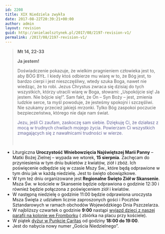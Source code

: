 ```yaml
---
id: 2208
title: XIX Niedziela zwykła
date: 2017-08-22T20:39:21+00:00
author: admin
layout: revision
guid: http://anielaolsztynek.pl/2017/08/2197-revision-v1/
permalink: /2017/08/2197-revision-v1/
---
```

> **Mt 14, 22-33**
> 
> **Ja jestem!**
> 
> Doświadczenie pokazuje, że wielkim pragnieniem człowieka jest to, aby BÓG BYŁ. I kiedy ktoś odbierze mu wiarę w to, że Bóg jest, to bardzo cierpi i jest nieszczęśliwy, wtedy szuka Boga, nawet nie wiedząc, że to robi. Jezus Chrystus zwraca się dzisiaj do tych wszystkich, którzy utracili wiarę w Boga, słowami: &#8222;Uspokójcie się! Ja jestem. Nie bójcie się!&#8221;. Sam fakt, że On &#8211; Syn Boży &#8211; jest, zmienia ludzkie serce, ta myśl powoduje, że jesteśmy spokojni i szczęśliwi. Nie szukamy przecież jakiejś mrzonki. Tylko Bóg zaspokoi poczucie bezpieczeństwa, którego nie daje nam świat.
> 
> <span style="color: #666699;">Jezu, jeśli Ci zaufam, zaskoczę sam siebie. Dziękuję Ci, że działasz z mocą w trudnych chwilach mojego życia. Powierzam Ci wszystkich zmagających się z nawałnicami trudności w wierze.</span>
> 
> &nbsp;

  * Liturgiczna **Uroczystość Wniebowzięcia Najświętszej Marii Panny** – Matki Bożej Zielnej – wypada we wtorek, **15 sierpnia**. Zachęcam do przyniesienia w tym dniu bukietów z kwiatów, ziół i zbóż. Ich poświęcenie odbędzie się w czasie Mszy Św., które będą odprawione w tym dniu jak w każdą niedzielę. Jest to święto obowiązkowe.
  * W tym też dniu organizowane jest **Regionalne Święto Ziół w Skansenie**. Msza Św. w kościele w Skansenie będzie odprawiona o godzinie 12:30 i również będzie połączona z poświęceniem ziół i kwiatów.
  * W następną niedzielę o godzinie 11:00 będzie odprawiona uroczysta Msza Święta z udziałem licznie zaproszonych gości i Pocztów Sztandarowych w ramach obchodów Wojewódzkiego Dnia Pszczelarza.
  * W najbliższy czwartek o godzinie **9:00** nastąpi <span style="text-decoration: underline;">wyjazd dzieci z naszej parafii na kolonie we Fromborku</span> ( zbiórka na placu przy kościele).
  * W piątek <span style="text-decoration: underline;">dyżur w Punkcie Caritas</span> od godziny **18:00 do 19:00**.
  * Jest do nabycia nowy numer „Gościa Niedzielnego”.